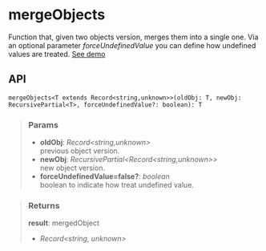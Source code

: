 # mergeObjects
Function that, given two objects version, merges them into a single one. Via an optional parameter _forceUndefinedValue_ you can define how undefined values are treated. [See demo](https://ndriadev.github.io/react-tools/#/utils/mergedObject)

## API

```tsx
mergeObjects<T extends Record<string,unknown>>(oldObj: T, newObj: RecursivePartial<T>, forceUndefinedValue?: boolean): T
```

> ### Params
>
> - __oldObj__: _Record<string,unknown>_  
previous object version.
> - __newObj__: _RecursivePartial<Record<string,unknown>>_  
new object version.
> - __forceUndefinedValue=false?__: _boolean_  
boolean to indicate how treat undefined value.
>

> ### Returns
>
> __result__: mergedObject
> - _Record<string, unknown>_  
>